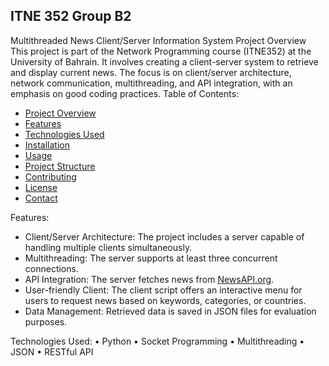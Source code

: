 ITNE 352 Group B2
--- 
Multithreaded News Client/Server Information System 
Project Overview
This project is part of the Network Programming course (ITNE352) at the University of Bahrain. It involves creating a client-server system to retrieve and display current news. The focus is on client/server architecture, network communication, multithreading, and API integration, with an emphasis on good coding practices.
 Table of Contents:
- [Project Overview](#project-overview)
- [Features](#features)
- [Technologies Used](#technologies-used)
- [Installation](#installation)
- [Usage](#usage)
- [Project Structure](#project-structure)
- [Contributing](#contributing)
- [License](#license)
- [Contact](#contact)

Features:
- Client/Server Architecture: The project includes a server capable of handling multiple clients simultaneously.
- Multithreading: The server supports at least three concurrent connections.
- API Integration: The server fetches news from [NewsAPI.org](https://newsapi.org/).
- User-friendly Client: The client script offers an interactive menu for users to request news based on keywords, categories, or countries.
- Data Management: Retrieved data is saved in JSON files for evaluation purposes.


Technologies Used:
•	Python
•	Socket Programming
•	Multithreading
•	JSON
•	RESTful API
